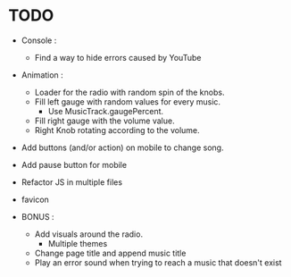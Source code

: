 # TODO
 + Console :
 	+ Find a way to hide errors caused by YouTube

 + Animation :
 	+ Loader for the radio with random spin of the knobs.
 	+ Fill left gauge with random values for every music.
 		+ Use MusicTrack.gaugePercent.
 	+ Fill right gauge with the volume value.
 	+ Right Knob rotating according to the volume.

 + Add buttons (and/or action) on mobile to change song.
 + Add pause button for mobile

 + Refactor JS in multiple files
 
 + favicon

 + BONUS : 
 	+ Add visuals around the radio.
 		+ Multiple themes
 	+ Change page title and append music title
 	+ Play an error sound when trying to reach a music that doesn't exist
